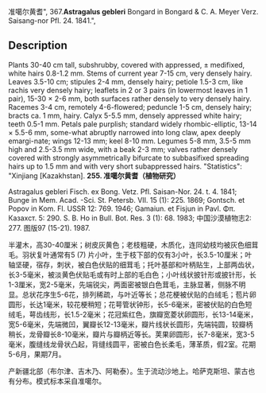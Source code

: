 准噶尔黄耆",
367.**Astragalus gebleri** Bongard in Bongard & C. A. Meyer Verz. Saisang-nor Pfl. 24. 1841.",

## Description
Plants 30-40 cm tall, subshrubby, covered with appressed, ± medifixed, white hairs 0.8-1.2 mm. Stems of current year 7-15 cm, very densely hairy. Leaves 3.5-10 cm; stipules 2-4 mm, densely hairy; petiole 1.5-3 cm, like rachis very densely hairy; leaflets in 2 or 3 pairs (in lowermost leaves in 1 pair), 15-30 × 2-6 mm, both surfaces rather densely to very densely hairy. Racemes 3-4 cm, remotely 4-6-flowered; peduncle 1-5 cm, densely hairy; bracts ca. 1 mm, hairy. Calyx 5-5.5 mm, densely appressed white hairy; teeth 0.5-1 mm. Petals pale purplish; standard widely rhombic-elliptic, 13-14 × 5.5-6 mm, some-what abruptly narrowed into long claw, apex deeply emargi-nate; wings 12-13 mm; keel 8-10 mm. Legumes 5-8 mm, 3.5-5 mm high and 2.5-3.5 mm wide, with a beak 2-3 mm; valves rather densely covered with strongly asymmetrically bifurcate to subbasifixed spreading hairs up to 1.5 mm and with very short subappressed hairs.
  "Statistics": "Xinjiang [Kazakhstan].
**255. 准噶尔黄耆（植物研究）**

Astragalus gebleri Fisch. ex Bong. Vetz. Pfl. Saisan-Nor. 24. t. 4. 1841; Bunge in Mem. Acad. -Sci. St. Petersb. VII. 15 (1): 225. 1869; Gontsch. et Popov in Kom. Fl. USSR 12: 769. 1946; Gamaiun. et Fisjun in Pavl. Φπ. Казахст. 5: 290. S. B. Ho in Bull. Bot. Res. 3 (1): 68. 1983; 中国沙漠植物志2: 277. 图版97 (15-21). 1987.

半灌木，高30-40厘米；树皮灰黄色；老枝粗硬，木质化，连同幼枝均被灰色细茸毛。羽状复叶通常有5 (7) 片小叶，生于枝下部的仅有3小叶，长3.5-10厘米；叶轴坚硬，宿存，刺状，被白色伏贴的细茸毛；托叶基部和叶柄贴生，上部两齿状，长3-5毫米，被淡黄色伏贴毛或有时上部的毛白色；小叶线状披针形或披针形，长1-3厘米，宽2-5毫米，先端锐尖，两面密被银白色茸毛，主脉显著，侧脉不明显。总状花序生5-6花，排列稀疏，与叶近等长；总花梗被伏贴的白绒毛；苞片卵圆形，长达1毫米，较花梗稍短；花萼管状钟形，长5-6毫米，密被伏贴的白色短绒毛，萼齿线形，长1.5-2毫米；花冠紫红色，旗瓣宽菱状卵圆形，长13-14毫米，宽5-6毫米，先端微凹，翼瓣长12-13毫米，瓣片线状长圆形，先端钝圆，较瓣柄稍长，龙骨瓣长8-10毫米，瓣片与瓣柄近等长。荚果卵圆形，长7-8毫米，宽3-5毫米，腹缝线龙骨状凸起，背缝线圆平，密被白色长柔毛，薄革质，假2室。花期5-6月，果期7月。

产新疆北部（布尔津、吉木乃、阿勒泰）。生于流动沙地上。哈萨克斯坦、蒙古也有分布。模式标本采自准噶尔。
